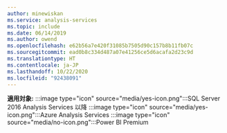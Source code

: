 ```yaml
---
author: minewiskan
ms.service: analysis-services
ms.topic: include
ms.date: 06/14/2019
ms.author: owend
ms.openlocfilehash: e62b56a7e420f31085b7505d90c157b8b11fb07c
ms.sourcegitcommit: ead0b8c334d487a07e41256ce5d6acafa2d23c9d
ms.translationtype: HT
ms.contentlocale: ja-JP
ms.lasthandoff: 10/22/2020
ms.locfileid: "92438091"
---
```

**適用対象:** :::image type="icon" source="media/yes-icon.png":::SQL Server 2016 Analysis Services 以降 :::image type="icon" source="media/yes-icon.png":::Azure Analysis Services :::image type="icon" source="media/no-icon.png":::Power BI Premium
